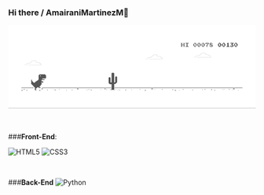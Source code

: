 ### Hi there / AmairaniMartinezM👋

![Dino](https://raw.githubusercontent.com/sanket9006/sanket9006/master/dino.gif)

<br>   
    
###**Front-End**: 
  

   ![HTML5](https://img.shields.io/badge/HTML5%20-%23E34F26.svg?style=for-the-badge&logo=html5&logoColor=white)
   ![CSS3](https://img.shields.io/badge/CSS%20-%231572B6.svg?style=for-the-badge&logo=css3&logoColor=white)
 
<br>

###**Back-End**
  ![Python](https://img.shields.io/badge/Python%20-%2314354C.svg?style=for-the-badge&logo=python&logoColor=white)

<br>
